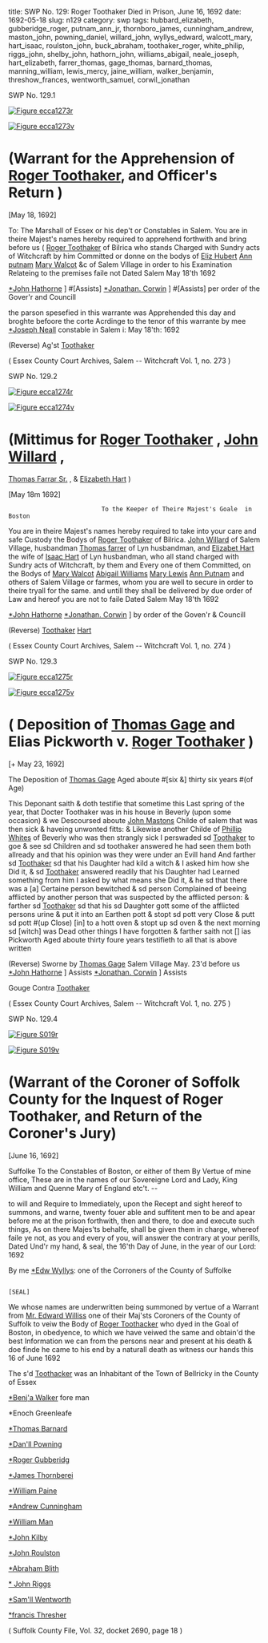 title: SWP No. 129: Roger Toothaker Died in Prison, June 16, 1692
date: 1692-05-18
slug: n129
category: swp
tags: hubbard_elizabeth, gubberidge_roger, putnam_ann_jr, thornboro_james, cunningham_andrew, maston_john, powning_daniel, willard_john, wyllys_edward, walcott_mary, hart_isaac, roulston_john, buck_abraham, toothaker_roger, white_philip, riggs_john, shelby_john, hathorn_john, williams_abigail, neale_joseph, hart_elizabeth, farrer_thomas, gage_thomas, barnard_thomas, manning_william, lewis_mercy, jaine_william, walker_benjamin, threshow_frances, wentworth_samuel, corwil_jonathan





<div markdown class="doc" id="n129.1">

<div class="doc_id">SWP No. 129.1</div>


<span markdown class="figure">[![Figure ecca1273r](archives/ecca/thumb/ecca1273r.jpg)](archives/ecca/large/ecca1273r.jpg)</span>

<span markdown class="figure">[![Figure ecca1273v](archives/ecca/thumb/ecca1273v.jpg)](archives/ecca/large/ecca1273v.jpg)</span>

# (Warrant for the Apprehension of [Roger Toothaker](/tag/toothaker_roger.html), and Officer's Return )

[May 18, 1692]

To: The Marshall of Essex or his dep't or Constables  in Salem. 
You are in theire Majest's names hereby required to apprehend forthwith and bring before us ( [Roger Toothaker](/tag/toothaker_roger.html) of Bilrica who stands Charged with Sundry acts of Witchcraft by him Committed or donne on the bodys of [Eliz Hubert](/tag/hubbard_elizabeth.html) [Ann putnam](/tag/putnam_ann_jr.html) [Mary Walcot](/tag/walcott_mary.html) &c of Salem Village in order to his Examination Relateing to the premises faile not
Dated Salem  May 18'th 1692  

   [*John Hathorne](/tag/hathorn_john.html) ] #[Assists] 
   [*Jonathan. Corwin](/tag/corwil_jonathan.html) ] #[Assists] 
   per order of the Gover'r and Councill  

the parson spesefied in this warrante was Apprehended this day and broghte befoore the corte Acrdinge to the tenor of this warrante by mee  
                                        [*Joseph Neall](/tag/neale_joseph.html) 
constable in Salem i: May 18'th: 1692

(Reverse)  Ag'st [Toothaker](/tag/toothaker_roger.html) 


( Essex County Court Archives, Salem -- Witchcraft Vol. 1, no. 273 )

</div>



<div markdown class="doc" id="n129.2">

<div class="doc_id">SWP No. 129.2</div>


<span markdown class="figure">[![Figure ecca1274r](archives/ecca/thumb/ecca1274r.jpg)](archives/ecca/large/ecca1274r.jpg)</span>

<span markdown class="figure">[![Figure ecca1274v](archives/ecca/thumb/ecca1274v.jpg)](archives/ecca/large/ecca1274v.jpg)</span>

# (Mittimus for [Roger Toothaker](/tag/toothaker_roger.html) , [John Willard](/tag/willard_john.html) , 
[Thomas Farrar Sr.](/tag/farrer_thomas.html) , & [Elizabeth Hart](/tag/hart_elizabeth.html) )

[May 18m 1692]

                              To the Keeper of Theire Majest's Goale  in Boston 
You are in theire Majest's names hereby required to take into your care and safe Custody the Bodys of [Roger Toothaker](/tag/toothaker_roger.html) of Bilrica. [John Willard](/tag/willard_john.html) of Salem Village, husbandman [Thomas farrer](/tag/farrer_thomas.html) of Lyn husbandman, and [Elizabet Hart](/tag/hart_elizabeth.html) the wife of [Isaac Hart](/tag/hart_isaac.html) of Lyn husbandman, who all stand charged with Sundry acts of Witchcraft, by them and Every one of them Committed, on the Bodys of [Mary Walcot](/tag/walcott_mary.html) [Abigail Williams](/tag/williams_abigail.html) [Mary Lewis](/tag/lewis_mercy.html) [Ann Putnam](/tag/putnam_ann_jr.html) and others of Salem Village or farmes, whom you are well to secure in order to theire tryall for the same. and untill they shall be delivered by due order of Law and hereof you are not to faile
Dated Salem  May 18'th 1692  

   [*John Hathorne](/tag/hathorn_john.html) 
   [*Jonathan. Corwin](/tag/corwil_jonathan.html) ] 
        by order of the Goven'r & Councill 

(Reverse)  [Toothaker](/tag/toothaker_roger.html) [Hart](/tag/hart_elizabeth.html) 

( Essex County Court Archives, Salem -- Witchcraft Vol. 1, no. 274 )

</div>



<div markdown class="doc" id="n129.3">

<div class="doc_id">SWP No. 129.3</div>


<span markdown class="figure">[![Figure ecca1275r](archives/ecca/thumb/ecca1275r.jpg)](archives/ecca/large/ecca1275r.jpg)</span>

<span markdown class="figure">[![Figure ecca1275v](archives/ecca/thumb/ecca1275v.jpg)](archives/ecca/large/ecca1275v.jpg)</span>

# ( Deposition of [Thomas Gage](/tag/gage_thomas.html) and Elias Pickworth v. [Roger Toothaker](/tag/toothaker_roger.html) )

[+ May 23, 1692]

The Deposition of [Thomas Gage](/tag/gage_thomas.html) Aged aboute #[six &] thirty six years #(of Age)

This Deponant saith & doth testifie that sometime this Last spring of the year, that Docter Toothaker was in his house in Beverly (upon some occasion) & we Descoursed aboute [John Mastons](/tag/maston_john.html) Childe of salem that was then sick & haveing unwonted fitts: & Likewise another Childe of [Phillip Whites](/tag/white_philip.html) of Beverly who was then strangly sick I perswaded sd [Toothaker](/tag/toothaker_roger.html) to goe & see sd Children and sd toothaker answered he had seen them both allready and that his opinion was they were under an Evill hand And farther sd [Toothaker](/tag/toothaker_roger.html) sd that his Daughter had kild a witch & I asked him how she Did it, & sd [Toothaker](/tag/toothaker_roger.html) answered readily that his Daughter had Learned something from  him I asked by what means she Did it, & he sd that there was a [a] Certaine person bewitched & sd person Complained of beeing afflicted by another person that was suspected by the afflicted person: & farther sd [Toothaker](/tag/toothaker_roger.html) sd that his sd Daughter gott some of the afflicted persons urine & put it into an Earthen pott & stopt sd pott very Close & putt sd pott #(up Close) [in] to a hott oven & stopt up sd oven & the next morning sd [witch] was Dead other things I have forgotten & farther saith not [] ias Pickworth Aged aboute thirty foure years testifieth to all that is above written

(Reverse) Sworne by [Thomas Gage](/tag/gage_thomas.html) Salem Village May. 23'd 
 before us [*John Hathorne](/tag/hathorn_john.html) ] Assists
 [*Jonathan. Corwin](/tag/corwil_jonathan.html) ] Assists

Gouge Contra [Toothaker](/tag/toothaker_roger.html)

( Essex County Court Archives, Salem -- Witchcraft Vol. 1, no. 275 )


</div>



<div markdown class="doc" id="n129.4">

<div class="doc_id">SWP No. 129.4</div>


<span markdown class="figure">[![Figure S019r](archives/Suffolk/small/S019A.jpg)](archives/Suffolk/large/S019A.jpg)</span>


<span markdown class="figure">[![Figure S019v](archives/Suffolk/small/S019B.jpg)](archives/Suffolk/large/S019B.jpg)</span>

# (Warrant of the Coroner of Soffolk County for the Inquest of Roger Toothaker, and Return of the Coroner's Jury)

[June 16, 1692]

Suffolke To the Constables of Boston, or either of them By Vertue of mine office, These are in the names of our Sovereigne Lord and Lady, King William and Quenne Mary of England etc't. --

to will and Require to Immediately, upon the Recept and sight hereof to summons, and warne, twenty fouer able and suffitent men to be and apear before me at the prison forthwith, then and there, to doe and execute such things, As on there Majes'ts behalfe, shall be given them in charge, whereof faile ye not, as you and every of you, will answer the contrary at your perills, Dated Und'r my hand, & seal, the 16'th Day of June, in the year of our Lord: 1692

   By me [*Edw Wyllys](/tag/wyllys_edward.html): one of 
    the Corroners of the County of Suffolke

                                                                                [SEAL]


We whose names are underwritten being summoned by vertue of a Warrant from [Mr. Edward Williss](/tag/wyllys_edward.html) one of their Maj'sts Coroners of the County of Suffolk to veiw the Body of [Roger Toothacker](/tag/toothaker_roger.html) who dyed in the Goal of Boston, in obedyence, to which we have veiwed the same and obtain'd the best Information we can from the persons near and present at his death & doe finde he came to his end by a naturall death as witness our hands this 16 of June 1692 

The s'd [Toothacker](/tag/toothaker_roger.html) was an Inhabitant of the Town of Bellricky in the County of Essex

   [*Benj'a Walker](/tag/walker_benjamin.html) fore man

   *Enoch Greenleafe 

   [*Thomas Barnard](/tag/barnard_thomas.html)

   [*Dan'll Powning](/tag/powning_daniel.html)

   [*Roger Gubberidg](/tag/gubberidge_roger.html)

   [*James Thornberei](/tag/thornboro_james.html)

   [*William Paine](/tag/jaine_william.html)

   [*Andrew Cunningham](/tag/cunningham_andrew.html)

   [*William Man](/tag/manning_william.html)

   [*John Kilby](/tag/shelby_john.html)

   [*John Roulston](/tag/roulston_john.html)

   [*Abraham Blith](/tag/buck_abraham.html)

   [* John Riggs](/tag/riggs_john.html)

   [*Sam'll Wentworth](/tag/wentworth_samuel.html)

   [*francis Thresher](/tag/threshow_frances.html)

( Suffolk County File, Vol. 32, docket  2690, page 18 )


</div>

